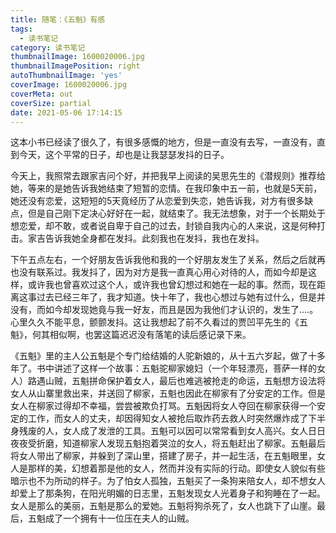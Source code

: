 ```yaml
---
title: 随笔：《五魁》有感
tags:
  - 读书笔记
category: 读书笔记
thumbnailImage: 1600020006.jpg
thumbnailImagePosition: right
autoThumbnailImage: 'yes'
coverImage: 1600020006.jpg
coverMeta: out
coverSize: partial
date: 2021-05-06 17:14:15
---
```


这本小书已经读了很久了，有很多感慨的地方，但是一直没有去写，一直没有，直到今天，这个平常的日子，却也是让我瑟瑟发抖的日子。

<!-- more -->

今天上，我照常去跟家吉问个好，并把我早上阅读的吴思先生的《潜规则》推荐给她，等来的是她告诉我她结束了短暂的恋情。在我印象中五一前，也就是5天前，她还没有恋爱，这短短的5天竟经历了从恋爱到失恋，她告诉我，对方有很多缺点，但是自己刚下定决心好好在一起，就结束了。我无法想象，对于一个长期处于想恋爱，却不敢，或者说自卑于自己的过去，封锁自我内心的人来说，这是何种打击。家吉告诉我她全身都在发抖。此刻我也在发抖，我也在发抖。

下午五点左右，一个好朋友告诉我他和我的一个好朋友发生了关系，然后之后就再也没有联系过。我发抖了，因为对方是我一直真心用心对待的人，而如今却是这样，或许我也曾喜欢过这个人，或许我也曾幻想过和她在一起的事。然而，现在距离这事过去已经三年了，我才知道。快十年了，我也心想过与她有过什么，但是并没有，而如今却发现她竟与我一好友，而且是因为我他们才认识的，发生了....。 心里久久不能平息，颤颤发抖。这让我想起了前不久看过的贾凹平先生的《五魁》，何其相似啊，也罢这篇迟迟没有落笔的读后感记录下来。

《五魁》里的主人公五魁是个专门给结婚的人驼新娘的，从十五六岁起，做了十多年了。书中讲述了这样一个故事：五魁驼柳家媳妇（一个年轻漂亮，菩萨一样的女人）路遇山贼，五魁拼命保护着女人，最后也难逃被抢走的命运，五魁想方设法将女人从山寨里救出来，并送回了柳家，五魁也因此在柳家有了分安定的工作。但是女人在柳家过得却不幸福，尝尝被欺负打骂。五魁因将女人夺回在柳家获得一个安定的工作，而女人的丈夫，却因得知女人被抢后取炸药去救人时突然爆炸成了下半身残废的人，女人成了发泄的工具。五魁可以因可以常常看到女人高兴。女人日日夜夜受折磨，知道柳家人发现五魁抱着哭泣的女人，将五魁赶出了柳家。五魁最后将女人带出了柳家，并躲到了深山里，搭建了房子，并一起生活，在五魁眼里，女人是那样的美，幻想着那是他的女人，然而并没有实际的行动。即使女人貌似有些暗示也不为所动的样子。为了怕女人孤独，五魁买了一条狗来陪女人，却不想女人却爱上了那条狗，在阳光明媚的日志里，五魁发现女人光着身子和狗睡在了一起。女人是那么的美丽，五魁是那么的爱她。五魁将狗杀死了，女人也跳下了山崖。最后，五魁成了一个拥有十一位压在夫人的山贼。

